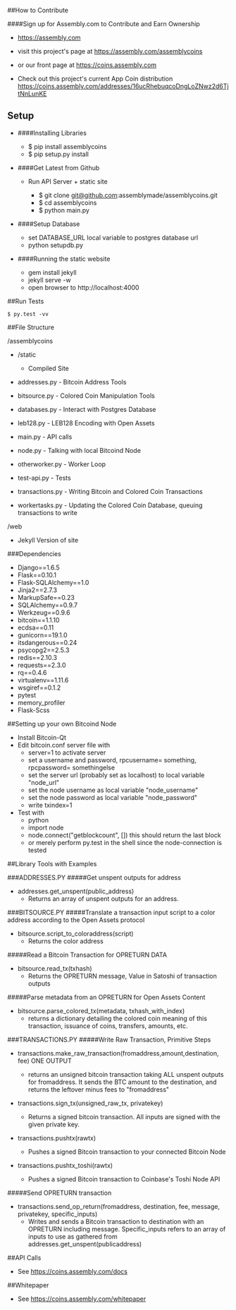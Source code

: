 ##How to Contribute

####Sign up for Assembly.com to Contribute and Earn Ownership

- https://assembly.com

- visit this project's page at
  https://assembly.com/assemblycoins

- or our front page at
  https://coins.assembly.com

- Check out this project's current App Coin distribution
  https://coins.assembly.com/addresses/16ucRhebuqcoDngLoZNwz2d6TjtNnLunKE

## Setup

  - ####Installing Libraries

    - $ pip install assemblycoins
    - $ pip setup.py install


  - ####Get Latest from Github

    - Run API Server + static site

      - $ git clone git@github.com:assemblymade/assemblycoins.git
      - $ cd assemblycoins
      - $ python main.py


  - ####Setup Database

    - set DATABASE_URL local variable to postgres database url
    - python setupdb.py


  - ####Running the static website

    - gem install jekyll
    - jekyll serve -w
    - open browser to http://localhost:4000


##Run Tests

    $ py.test -vv

##File Structure

/assemblycoins

  - /static
    - Compiled Site


  - addresses.py - Bitcoin Address Tools
  - bitsource.py - Colored Coin Manipulation Tools
  - databases.py - Interact with Postgres Database
  - leb128.py - LEB128 Encoding with Open Assets
  - main.py - API calls
  - node.py - Talking with local Bitcoind Node
  - otherworker.py - Worker Loop
  - test-api.py - Tests
  - transactions.py - Writing Bitcoin and Colored Coin Transactions
  - workertasks.py - Updating the Colored Coin Database, queuing transactions to write


/web
  - Jekyll Version of site

###Dependencies
 - Django==1.6.5
 - Flask==0.10.1
 - Flask-SQLAlchemy==1.0
 - Jinja2==2.7.3
 - MarkupSafe==0.23
 - SQLAlchemy==0.9.7
 - Werkzeug==0.9.6
 - bitcoin==1.1.10
 - ecdsa==0.11
 - gunicorn==19.1.0
 - itsdangerous==0.24
 - psycopg2==2.5.3
 - redis==2.10.3
 - requests==2.3.0
 - rq==0.4.6
 - virtualenv==1.11.6
 - wsgiref==0.1.2
 - pytest
 - memory_profiler
 - Flask-Scss

##Setting up your own Bitcoind Node
  - Install Bitcoin-Qt
  - Edit bitcoin.conf server file with
    - server=1 to activate server
    - set a username and password, rpcusername= something, rpcpassword= somethingelse
    - set the server url (probably set as localhost) to local variable "node_url"
    - set the node username as local variable "node_username"
    - set the node password as local variable "node_password"
    - write txindex=1
  - Test with
    - python
    - import node
    - node.connect("getblockcount", []) this should return the last block
    - or merely perform py.test in the shell since the node-connection is tested

##Library Tools with Examples

###ADDRESSES.PY
#####Get unspent outputs for address
 - addresses.get_unspent(public_address)
    - Returns an array of unspent outputs for an address.

###BITSOURCE.PY
#####Translate a transaction input script to a color address according to the Open Assets protocol
 - bitsource.script_to_coloraddress(script)
   - Returns the color address

#####Read a Bitcoin Transaction for OPRETURN DATA
  - bitsource.read_tx(txhash)
    - Returns the OPRETURN message, Value in Satoshi of transaction outputs

#####Parse metadata from an OPRETURN for Open Assets Content
  - bitsource.parse_colored_tx(metadata, txhash_with_index)
    - returns a dictionary detailing the colored coin meaning of this transaction, issuance of coins, transfers, amounts, etc.


###TRANSACTIONS.PY
#####Write Raw Transaction, Primitive Steps
 - transactions.make_raw_transaction(fromaddress,amount,destination, fee)   ONE OUTPUT
    - returns an unsigned bitcoin transaction taking ALL unspent outputs for fromaddress.  It sends the BTC amount to the destination, and returns the leftover minus fees to "fromaddress"

  - transactions.sign_tx(unsigned_raw_tx, privatekey)
    - Returns a signed bitcoin transaction.  All inputs are signed with the given private key.

 - transactions.pushtx(rawtx)
    - Pushes a signed Bitcoin transaction to your connected Bitcoin Node

 - transactions.pushtx_toshi(rawtx)
    - Pushes a signed Bitcoin transaction to Coinbase's Toshi Node API

#####Send OPRETURN transaction

 - transactions.send_op_return(fromaddress, destination, fee, message, privatekey, specific_inputs)
   - Writes and sends a Bitcoin transaction to destination with an OPRETURN including message.  Specific_inputs refers to an array of inputs to use as gathered from addresses.get_unspent(publicaddress)

##API Calls

- See https://coins.assembly.com/docs

##Whitepaper

- See https://coins.assembly.com/whitepaper
